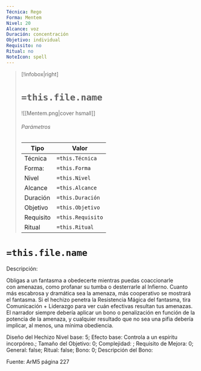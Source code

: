 ```yaml
---
Técnica: Rego
Forma: Mentem
Nivel: 20
Alcance: voz 
Duración: concentración  
Objetivo: individual
Requisito: no
Ritual: no
NoteIcon: spell
---
```


> [!infobox|right]
> # `=this.file.name`
> ![[Mentem.png|cover hsmall]]
> ###### Parámetros
> Tipo |  Valor |
> ---|---|
> Técnica  | `=this.Técnica`  |
> Forma: | `=this.Forma`  |
> Nivel | `=this.Nivel`  |
> Alcance | `=this.Alcance` |
> Duración | `=this.Duración` |
> Objetivo | `=this.Objetivo` |
> Requisito | `=this.Requisito` |
> Ritual | `=this.Ritual` |

# `=this.file.name`
Descripción: <p>Obligas a un fantasma a obedecerte mientras puedas coaccionarle con amenazas, como profanar su tumba o desterrarle al Infierno. Cuanto más escabrosa y dramática sea la amenaza, más cooperativo se mostrará el fantasma. Si el hechizo penetra la Resistencia Mágica del fantasma, tira Comunicación + Liderazgo para ver cuán efectivas resultan tus amenazas. El narrador siempre debería aplicar un bono o penalización en función de la potencia de la amenaza, y cualquier resultado que no sea una pifia debería implicar, al menos, una mínima obediencia.</p>

Diseño del Hechizo
Nivel base: 5; Efecto base: Controla a un espíritu incorpóreo.;  Tamaño del Objetivo: 0; Complejidad: ; Requisito de Mejora: 0; General: false; Ritual: false; Bono: 0; Descripción del Bono: 

Fuente: ArM5 página 227